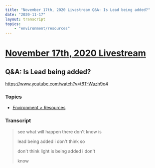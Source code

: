 ```yaml
---
title: "November 17th, 2020 Livestream Q&A: Is Lead being added?"
date: "2020-11-17"
layout: transcript
topics:
    - "environment/resources"
---
```

# [November 17th, 2020 Livestream](../2020-11-17.md)
## Q&A: Is Lead being added?
https://www.youtube.com/watch?v=t6T-Wazh9o4

### Topics
* [Environment > Resources](../topics/environment/resources.md)

### Transcript

> see what will happen there don't know is
> 
> lead being added i don't think so
> 
> don't think light is being added i don't
> 
> know
> 
